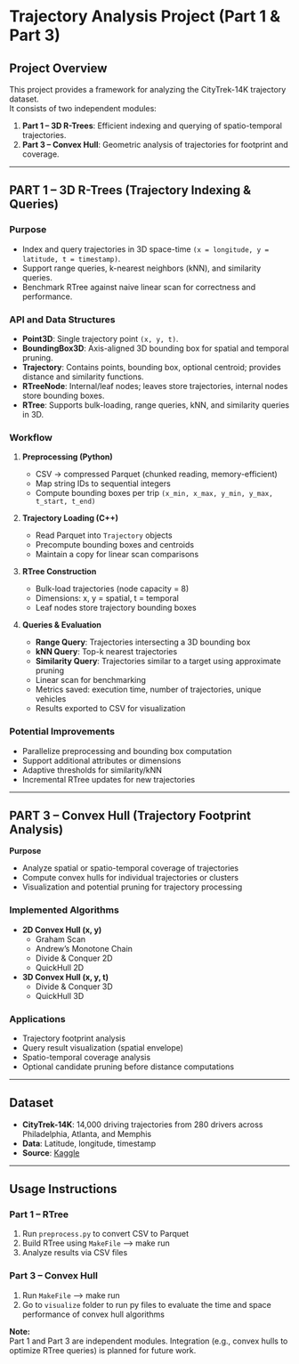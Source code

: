 # Trajectory Analysis Project (Part 1 & Part 3)

## Project Overview
This project provides a framework for analyzing the CityTrek-14K trajectory dataset.  
It consists of two independent modules:

1. **Part 1 – 3D R-Trees**: Efficient indexing and querying of spatio-temporal trajectories.  
2. **Part 3 – Convex Hull**: Geometric analysis of trajectories for footprint and coverage.

---

## PART 1 – 3D R-Trees (Trajectory Indexing & Queries)


### Purpose
- Index and query trajectories in 3D space-time `(x = longitude, y = latitude, t = timestamp)`.
- Support range queries, k-nearest neighbors (kNN), and similarity queries.
- Benchmark RTree against naive linear scan for correctness and performance.

### API and Data Structures
- **Point3D**: Single trajectory point `(x, y, t)`.
- **BoundingBox3D**: Axis-aligned 3D bounding box for spatial and temporal pruning.
- **Trajectory**: Contains points, bounding box, optional centroid; provides distance and similarity functions.
- **RTreeNode**: Internal/leaf nodes; leaves store trajectories, internal nodes store bounding boxes.
- **RTree**: Supports bulk-loading, range queries, kNN, and similarity queries in 3D.

### Workflow
1. **Preprocessing (Python)**
   - CSV → compressed Parquet (chunked reading, memory-efficient)
   - Map string IDs to sequential integers
   - Compute bounding boxes per trip `(x_min, x_max, y_min, y_max, t_start, t_end)`

2. **Trajectory Loading (C++)**
   - Read Parquet into `Trajectory` objects
   - Precompute bounding boxes and centroids
   - Maintain a copy for linear scan comparisons

3. **RTree Construction**
   - Bulk-load trajectories (node capacity = 8)
   - Dimensions: x, y = spatial, t = temporal
   - Leaf nodes store trajectory bounding boxes

4. **Queries & Evaluation**
   - **Range Query**: Trajectories intersecting a 3D bounding box
   - **kNN Query**: Top-k nearest trajectories
   - **Similarity Query**: Trajectories similar to a target using approximate pruning
   - Linear scan for benchmarking
   - Metrics saved: execution time, number of trajectories, unique vehicles
   - Results exported to CSV for visualization


### Potential Improvements
- Parallelize preprocessing and bounding box computation
- Support additional attributes or dimensions
- Adaptive thresholds for similarity/kNN
- Incremental RTree updates for new trajectories

---

## PART 3 – Convex Hull (Trajectory Footprint Analysis)

**Purpose**
- Analyze spatial or spatio-temporal coverage of trajectories
- Compute convex hulls for individual trajectories or clusters
- Visualization and potential pruning for trajectory processing

### Implemented Algorithms
- **2D Convex Hull (x, y)**
  - Graham Scan
  - Andrew’s Monotone Chain
  - Divide & Conquer 2D
  - QuickHull 2D
- **3D Convex Hull (x, y, t)**
  - Divide & Conquer 3D
  - QuickHull 3D

### Applications
- Trajectory footprint analysis
- Query result visualization (spatial envelope)
- Spatio-temporal coverage analysis
- Optional candidate pruning before distance computations


---

## Dataset
- **CityTrek-14K**: 14,000 driving trajectories from 280 drivers across Philadelphia, Atlanta, and Memphis
- **Data**: Latitude, longitude, timestamp 
- **Source**: [Kaggle](https://www.kaggle.com/datasets/sobhanmoosavi/citytrek-14k)

---

## Usage Instructions
### Part 1 – RTree
1. Run `preprocess.py` to convert CSV to Parquet
2. Build RTree using `MakeFile` --> make run
4. Analyze results via CSV files

### Part 3 – Convex Hull
1. Run `MakeFile` --> make run
2. Go to `visualize` folder to run py files to evaluate the
time and space performance of convex hull algorithms




**Note:**  
Part 1 and Part 3 are independent modules. Integration (e.g., convex hulls to optimize RTree queries) is planned for future work.
